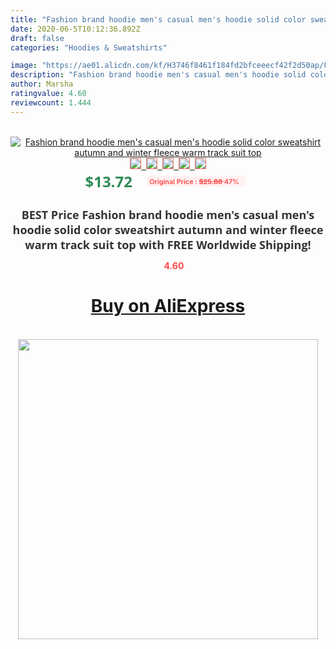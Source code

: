 ```yaml
---
title: "Fashion brand hoodie men's casual men's hoodie solid color sweatshirt autumn and winter fleece warm track suit top"
date: 2020-06-5T10:12:36.892Z
draft: false
categories: "Hoodies & Sweatshirts"

image: "https://ae01.alicdn.com/kf/H3746f8461f184fd2bfceeecf42f2d50ap/Fashion-brand-hoodie-men-s-casual-men-s-hoodie-solid-color-sweatshirt-autumn-and-winter-fleece.jpg"
description: "Fashion brand hoodie men's casual men's hoodie solid color sweatshirt autumn and winter fleece warm track suit top"
author: Marsha
ratingvalue: 4.60
reviewcount: 1.444
---
```

<br>
<div style="text-align: center;">
<a href="https://s.click.aliexpress.com/e/_9z7GBL" target="_blank" rel="nofollow noopener noreferrer"><img alt="Fashion brand hoodie men's casual men's hoodie solid color sweatshirt autumn and winter fleece warm track suit top" class="magnifier-image" src="https://ae01.alicdn.com/kf/H3746f8461f184fd2bfceeecf42f2d50ap/Fashion-brand-hoodie-men-s-casual-men-s-hoodie-solid-color-sweatshirt-autumn-and-winter-fleece.jpg_640x640.jpg">
<br>
<img style="border:1px solid salmon" src="https://ae01.alicdn.com/kf/H3746f8461f184fd2bfceeecf42f2d50ap/Fashion-brand-hoodie-men-s-casual-men-s-hoodie-solid-color-sweatshirt-autumn-and-winter-fleece.jpg_120x120.jpg">&nbsp;&nbsp;<img style="border:1px solid salmon" src="https://ae01.alicdn.com/kf/H37bf66b7670649998a60de00520b06e2g/Fashion-brand-hoodie-men-s-casual-men-s-hoodie-solid-color-sweatshirt-autumn-and-winter-fleece.jpg_120x120.jpg">&nbsp;&nbsp;<img style="border:1px solid salmon" src="https://ae01.alicdn.com/kf/H2b9d056744fd4d26a53a449389d3d0684/Fashion-brand-hoodie-men-s-casual-men-s-hoodie-solid-color-sweatshirt-autumn-and-winter-fleece.jpg_120x120.jpg">&nbsp;&nbsp;<img style="border:1px solid salmon" src="https://ae01.alicdn.com/kf/H7957d25215fa4160a0f69bb4851d385a0/Fashion-brand-hoodie-men-s-casual-men-s-hoodie-solid-color-sweatshirt-autumn-and-winter-fleece.jpg_120x120.jpg">&nbsp;&nbsp;<img style="border:1px solid salmon" src="https://ae01.alicdn.com/kf/H3275424184ae4db3b99831d9df7c2495E/Fashion-brand-hoodie-men-s-casual-men-s-hoodie-solid-color-sweatshirt-autumn-and-winter-fleece.jpg_120x120.jpg"></a></div><br0>
<div style="text-align: center;"><span style="background-color: white; border: 0px; box-sizing: border-box; color: seagreen; display: inline-block; font-family: &quot;open sans&quot; , &quot;arial&quot; , &quot;helvetica&quot; , sans-serif , &quot;heiti&quot;; font-size: 24px; font-stretch: inherit; font-weight: 700; line-height: inherit; margin: 0px 10px 0px 0px; padding: 0px; vertical-align: middle;">$13.72 </span>
<span style="background: rgb(255 , 241 , 241); border-radius: 3px; border: 0px; box-sizing: border-box; color: #ff4747; display: inline-block; font-family: inherit; font-size: 12px; font-stretch: inherit; font-style: inherit; font-variant: inherit; font-weight: 600; line-height: inherit; margin: 0px; padding: 2px 5px; transform: scale(0.9); vertical-align: middle;">Original Price : <b style="text-decoration: line-through;">$25.88 </b> 47%&nbsp;&nbsp;</span></div>
<h1 style="color: #333333; display: inline-block; font-family: &quot;open sans&quot; , &quot;arial&quot; , &quot;helvetica&quot; , sans-serif , &quot;heiti&quot;; font-size: 18px; font-stretch: inherit; font-weight: 700; text-align: center;">BEST Price Fashion brand hoodie men's casual men's hoodie solid color sweatshirt autumn and winter fleece warm track suit top with FREE Worldwide Shipping!</h1>
<div style="color: #ff4747; text-align: center;">
<img src="https://4.bp.blogspot.com/-M0ZcTcb-5uY/XleCXlxnR4I/AAAAAAAAAEc/OrjgMkXV1oMQFaCRZj5HQwOCBcu3w1FegCPcBGAYYCw/s1600/star.png" style="height: 15px;">&nbsp;<b>4.60</b></div>
<div class="button_cont" align="center"><a class="buynow_a" href="https://s.click.aliexpress.com/e/_9z7GBL" target="_blank" rel="nofollow noopener noreferrer"><H1>Buy on AliExpress</H1></a></div><br>
<div class="separator" style="clear: both; text-align: center;">
<img src="https://lh3.googleusercontent.com/-pTy5HemUv9M/XlePHvY0dAI/AAAAAAAAAE4/0nX5iRUoIWY8eMW9Dpxeirr157OZliDIgCLcBGAsYHQ/s1600/badge.gif" width="480">
</div>
